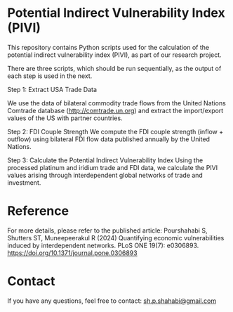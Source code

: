 # Potential Indirect Vulnerability Index (PIVI)

This repository contains Python scripts used for the calculation of the potential indirect vulnerability index (PIVI), as part of our research project.

There are three scripts, which should be run sequentially, as the output of each step is used in the next.

Step 1: Extract USA Trade Data

We use the data of bilateral commodity trade flows from the United Nations Comtrade database (http://comtrade.un.org) and extract the import/export values of the US with partner countries. 

Step 2: FDI Couple Strength
We compute the FDI couple strength (inflow + outflow) using bilateral FDI flow data published annually by the United Nations.

Step 3: Calculate the Potential Indirect Vulnerability Index
Using the processed platinum and iridium trade and FDI data, we calculate the PIVI values arising through interdependent global networks of trade and investment.


# Reference

For more details, please refer to the published article:
Pourshahabi S, Shutters ST, Muneepeerakul R (2024) Quantifying economic vulnerabilities induced by interdependent networks. PLoS ONE 19(7): e0306893. https://doi.org/10.1371/journal.pone.0306893

# Contact

If you have any questions, feel free to contact: sh.p.shahabi@gmail.com
